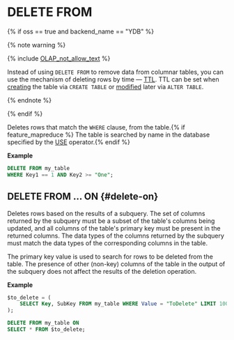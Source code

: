 # DELETE FROM

{% if oss == true and backend_name == "YDB" %}

{% note warning %}

{% include [OLAP_not_allow_text](../../../../_includes/not_allow_for_olap_text.md) %}

Instead of using `DELETE FROM` to remove data from columnar tables, you can use the mechanism of deleting rows by time — [TTL](../../../../concepts/ttl.md). TTL can be set when [creating](../create_table/index.md) the table via `CREATE TABLE` or [modified](../alter_table.md) later via `ALTER TABLE`.

{% endnote %}

{% endif %}

Deletes rows that match the `WHERE` clause, from the table.{% if feature_mapreduce %}  The table is searched by name in the database specified by the [USE](../use.md) operator.{% endif %}

**Example**

```sql
DELETE FROM my_table
WHERE Key1 == 1 AND Key2 >= "One";
```

## DELETE FROM ... ON {#delete-on}

Deletes rows based on the results of a subquery. The set of columns returned by the subquery must be a subset of the table's columns being updated, and all columns of the table's primary key must be present in the returned columns. The data types of the columns returned by the subquery must match the data types of the corresponding columns in the table.

The primary key value is used to search for rows to be deleted from the table. The presence of other (non-key) columns of the table in the output of the subquery does not affect the results of the deletion operation.

**Example**

```sql
$to_delete = (
    SELECT Key, SubKey FROM my_table WHERE Value = "ToDelete" LIMIT 100
);

DELETE FROM my_table ON
SELECT * FROM $to_delete;
```
